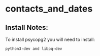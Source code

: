 # contacts_and_dates


## Install Notes:

To install psycopg2 you will need to install:
```
python3-dev and libpq-dev
```
